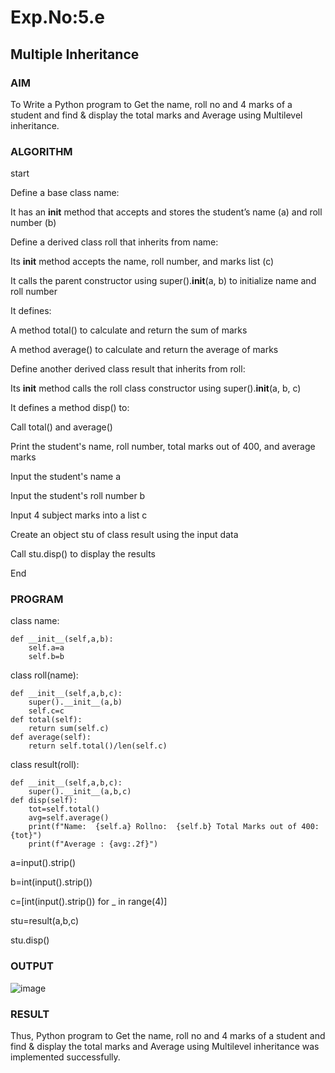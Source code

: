 # Exp.No:5.e
## Multiple Inheritance

### AIM  
To Write a Python program to Get the name, roll no and 4 marks of a student and find & display the total marks and Average using Multilevel inheritance.
### ALGORITHM

start

Define a base class name:

It has an __init__ method that accepts and stores the student’s name (a) and roll number (b)

Define a derived class roll that inherits from name:

Its __init__ method accepts the name, roll number, and marks list (c)

It calls the parent constructor using super().__init__(a, b) to initialize name and roll number

It defines:

A method total() to calculate and return the sum of marks

A method average() to calculate and return the average of marks

Define another derived class result that inherits from roll:

Its __init__ method calls the roll class constructor using super().__init__(a, b, c)

It defines a method disp() to:

Call total() and average()

Print the student's name, roll number, total marks out of 400, and average marks

Input the student's name a

Input the student's roll number b

Input 4 subject marks into a list c

Create an object stu of class result using the input data

Call stu.disp() to display the results

End

### PROGRAM
class name:

    def __init__(self,a,b):
        self.a=a
        self.b=b
class roll(name):

    def __init__(self,a,b,c):
        super().__init__(a,b)
        self.c=c
    def total(self):
        return sum(self.c)
    def average(self):
        return self.total()/len(self.c)
class result(roll):

    def __init__(self,a,b,c):
        super().__init__(a,b,c)
    def disp(self):
        tot=self.total()
        avg=self.average()
        print(f"Name:  {self.a} Rollno:  {self.b} Total Marks out of 400:  {tot}")
        print(f"Average : {avg:.2f}")
a=input().strip()

b=int(input().strip())

c=[int(input().strip()) for _ in range(4)]

stu=result(a,b,c)

stu.disp()

### OUTPUT
 ![image](https://github.com/user-attachments/assets/89a98120-070c-4dcb-9687-e4a038229f88)

### RESULT
Thus, Python program to Get the name, roll no and 4 marks of a student and find & display the total marks and Average using Multilevel inheritance was implemented successfully.




